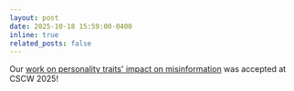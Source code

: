 ```yaml
---
layout: post
date: 2025-10-18 15:59:00-0400
inline: true
related_posts: false
---
```


Our [work on personality traits' impact on misinformation](https://arxiv.org/abs/2407.02710) was accepted at CSCW 2025!